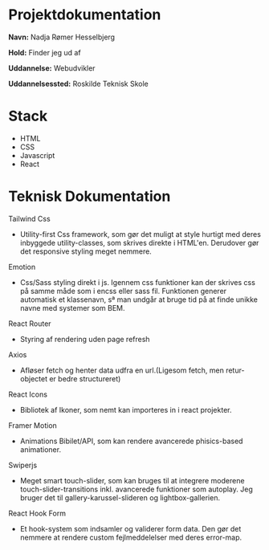 # Projektdokumentation

**Navn:** Nadja Rømer Hesselbjerg

**Hold:** Finder jeg ud af

**Uddannelse:** Webudvikler

**Uddannelsessted:** Roskilde Teknisk Skole

# Stack

- HTML
- CSS
- Javascript
- React

# Teknisk Dokumentation

Tailwind Css

- Utility-first Css framework, som gør det muligt at style hurtigt med deres inbyggede utility-classes, som skrives direkte i HTML'en. Derudover gør det responsive styling meget nemmere.

Emotion

- Css/Sass styling direkt i js. Igennem css funktioner kan der skrives css på samme måde som i encss eller sass fil. Funktionen generer automatisk et klassenavn, sª man undgår at bruge tid på at finde unikke navne med systemer som BEM.

React Router

- Styring af rendering uden page refresh

Axios

- Afløser fetch og henter data udfra en url.(Ligesom fetch, men retur-objectet er bedre structureret)

React Icons

- Bibliotek af Ikoner, som nemt kan importeres in i react projekter.

Framer Motion

- Animations Bibilet/API, som kan rendere avancerede phisics-based animationer.

Swiperjs

- Meget smart touch-slider, som kan bruges til at integrere moderene touch-slider-transitions inkl. avancerede funktioner som autoplay. Jeg bruger det til gallery-karussel-slideren og lightbox-gallerien.

React Hook Form

- Et hook-system som indsamler og validerer form data. Den gør det nemmere at rendere custom fejlmeddelelser med deres error-map.
